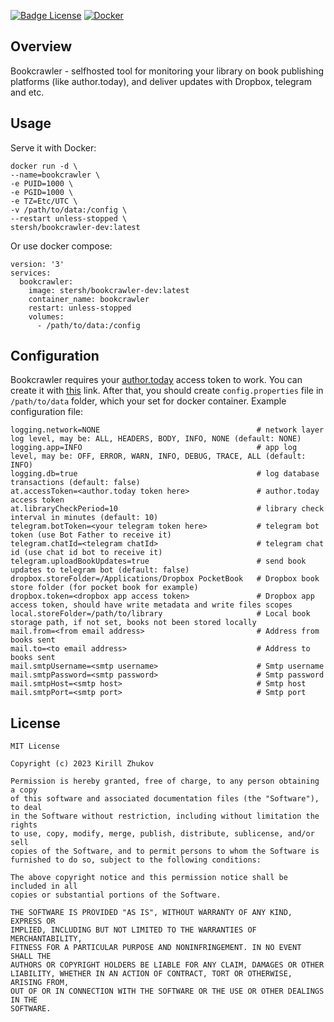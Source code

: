 
[![Badge License](https://img.shields.io/badge/License-MIT-yellow.svg?style=for-the-badge)](https://github.com/siper/BookCrawler/blob/dev/LICENSE)
[![Docker](https://img.shields.io/badge/docker-%230db7ed.svg?style=for-the-badge&logo=docker&logoColor=white)](https://hub.docker.com/repository/docker/stersh/bookcrawler-dev/general "Docker hub")

## Overview

Bookcrawler - selfhosted tool for monitoring your library on book publishing platforms (like author.today), and deliver updates with Dropbox, telegram and etc.

## Usage

Serve it with Docker:

```Docker
docker run -d \
--name=bookcrawler \
-e PUID=1000 \
-e PGID=1000 \
-e TZ=Etc/UTC \
-v /path/to/data:/config \
--restart unless-stopped \
stersh/bookcrawler-dev:latest
```

Or use docker compose:

```Docker-compose
version: '3'
services:
  bookcrawler:
    image: stersh/bookcrawler-dev:latest
    container_name: bookcrawler
    restart: unless-stopped
    volumes:
      - /path/to/data:/config
```

## Configuration

Bookcrawler requires your [author.today](https://author.today/) access token to work. You can create it with [this](https://author.today/account/bearer-token) link.
After that, you should create `config.properties` file in `/path/to/data` folder, which your set for docker container.
Example configuration file:

```properties
logging.network=NONE                                   # network layer log level, may be: ALL, HEADERS, BODY, INFO, NONE (default: NONE)
logging.app=INFO                                       # app log level, may be: OFF, ERROR, WARN, INFO, DEBUG, TRACE, ALL (default: INFO)
logging.db=true                                        # log database transactions (default: false)
at.accessToken=<author.today token here>               # author.today access token
at.libraryCheckPeriod=10                               # library check interval in minutes (default: 10)
telegram.botToken=<your telegram token here>           # telegram bot token (use Bot Father to receive it)
telegram.chatId=<telegram chatId>                      # telegram chat id (use chat id bot to receive it)
telegram.uploadBookUpdates=true                        # send book updates to telegram bot (default: false)
dropbox.storeFolder=/Applications/Dropbox PocketBook   # Dropbox book store folder (for pocket book for example)
dropbox.token=<dropbox app access token>               # Dropbox app access token, should have write metadata and write files scopes
local.storeFolder=/path/to/library                     # Local book storage path, if not set, books not been stored locally
mail.from=<from email address>                         # Address from books sent
mail.to=<to email address>                             # Address to books sent
mail.smtpUsername=<smtp username>                      # Smtp username
mail.smtpPassword=<smtp password>                      # Smtp password
mail.smtpHost=<smtp host>                              # Smtp host
mail.smtpPort=<smtp port>                              # Smtp port
```

## License

```
MIT License

Copyright (c) 2023 Kirill Zhukov

Permission is hereby granted, free of charge, to any person obtaining a copy
of this software and associated documentation files (the "Software"), to deal
in the Software without restriction, including without limitation the rights
to use, copy, modify, merge, publish, distribute, sublicense, and/or sell
copies of the Software, and to permit persons to whom the Software is
furnished to do so, subject to the following conditions:

The above copyright notice and this permission notice shall be included in all
copies or substantial portions of the Software.

THE SOFTWARE IS PROVIDED "AS IS", WITHOUT WARRANTY OF ANY KIND, EXPRESS OR
IMPLIED, INCLUDING BUT NOT LIMITED TO THE WARRANTIES OF MERCHANTABILITY,
FITNESS FOR A PARTICULAR PURPOSE AND NONINFRINGEMENT. IN NO EVENT SHALL THE
AUTHORS OR COPYRIGHT HOLDERS BE LIABLE FOR ANY CLAIM, DAMAGES OR OTHER
LIABILITY, WHETHER IN AN ACTION OF CONTRACT, TORT OR OTHERWISE, ARISING FROM,
OUT OF OR IN CONNECTION WITH THE SOFTWARE OR THE USE OR OTHER DEALINGS IN THE
SOFTWARE.
```
